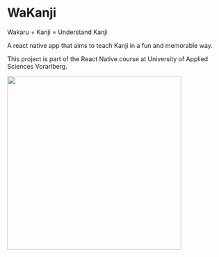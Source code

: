 # WaKanji
Wakaru + Kanji = Understand Kanji

A react native app that aims to teach Kanji in a fun and memorable way.

This project is part of the React Native course at University of Applied Sciences Vorarlberg.

<img src="https://i.imgur.com/6OrWaAy.gif" width="400">



